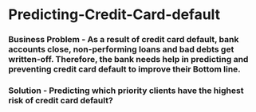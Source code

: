 # Predicting-Credit-Card-default

### Business Problem - As a result of credit card default, bank accounts close, non-performing loans and bad debts get written-off.                                Therefore, the bank needs help in predicting and preventing credit card default to improve their Bottom line. 

### Solution - Predicting which priority clients have the highest risk of credit card default?

